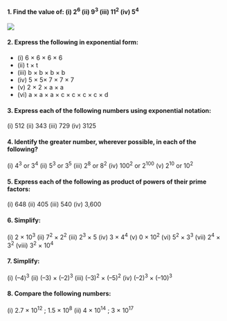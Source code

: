 #### 1. Find the value of: (i) 2<sup>6</sup> (ii) 9<sup>3</sup> (iii) 11<sup>2</sup> (iv) 5<sup>4</sup>
[![](https://img.youtube.com/vi/q44JEMIFLVY/0.jpg)](https://www.youtube.com/watch?v=q44JEMIFLVY)

#### 2. Express the following in exponential form:
* (i) 6 × 6 × 6 × 6 
* (ii) t × t 
* (iii) b × b × b × b
* (iv) 5 × 5× 7 × 7 × 7 
* (v) 2 × 2 × a × a 
* (vi) a × a × a × c × c × c × c × d


#### 3. Express each of the following numbers using exponential notation:
(i) 512 (ii) 343 (iii) 729 (iv) 3125
#### 4. Identify the greater number, wherever possible, in each of the following?
(i) 4<sup>3</sup> or 3<sup>4</sup>
(ii) 5<sup>3</sup> or 3<sup>5</sup>
(iii) 2<sup>8</sup> or 8<sup>2</sup>
(iv) 100<sup>2</sup> or 2<sup>100</sup> 
(v) 2<sup>10</sup> or 10<sup>2</sup>

#### 5. Express each of the following as product of powers of their prime factors:
(i) 648 (ii) 405 (iii) 540 (iv) 3,600

#### 6. Simplify:
(i) 2 × 10<sup>3</sup>
(ii) 7<sup>2</sup> × 2<sup>2</sup>
(iii) 2<sup>3</sup> × 5 
(iv) 3 × 4<sup>4</sup>
(v) 0 × 10<sup>2</sup>
(vi) 5<sup>2</sup> × 3<sup>3</sup>
(vii) 2<sup>4</sup> × 3<sup>2</sup>
(viii) 3<sup>2</sup> × 10<sup>4</sup>
#### 7. Simplify:
(i) (–4)<sup>3</sup>
(ii) (–3) × (–2)<sup>3</sup>
(iii) (–3)<sup>2</sup> × (–5)<sup>2</sup>
(iv) (–2)<sup>3</sup> × (–10)<sup>3</sup>
#### 8. Compare the following numbers:
(i) 2.7 × 10<sup>12</sup> ; 1.5 × 10<sup>8</sup>
(ii) 4 × 10<sup>14</sup> ; 3 × 10<sup>17</sup>
